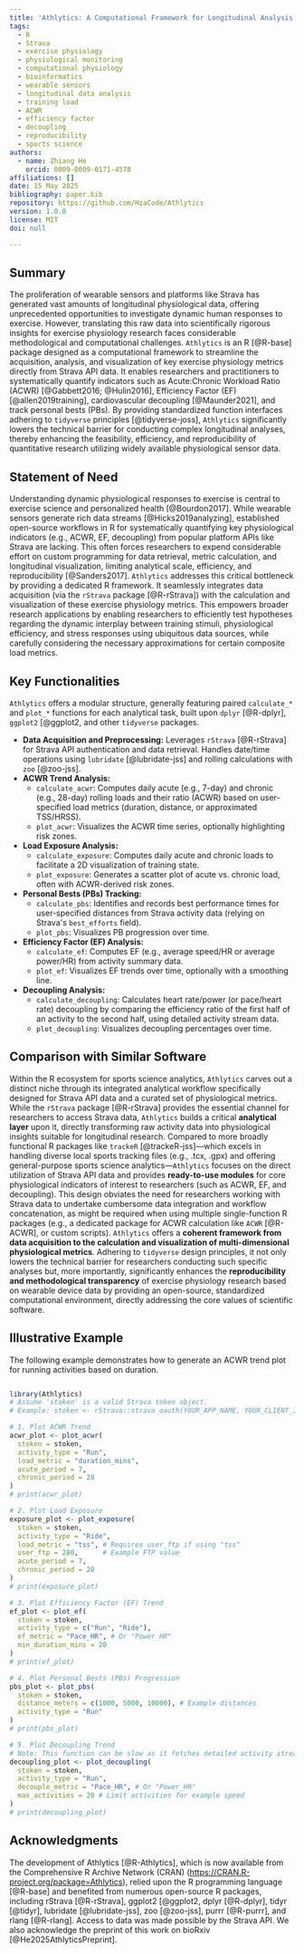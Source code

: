 ```yaml
---
title: 'Athlytics: A Computational Framework for Longitudinal Analysis of Exercise Physiology Metrics from Wearable Sensor Data'
tags:
  - R
  - Strava
  - exercise physiology
  - physiological monitoring
  - computational physiology
  - bioinformatics
  - wearable sensors
  - longitudinal data analysis
  - training load
  - ACWR
  - efficiency factor
  - decoupling
  - reproducibility
  - sports science
authors:
  - name: Zhiang He
    orcid: 0009-0009-0171-4578
affiliations: []    
date: 15 May 2025 
bibliography: paper.bib
repository: https://github.com/HzaCode/Athlytics 
version: 1.0.0 
license: MIT 
doi: null 

---
```


## Summary

The proliferation of wearable sensors and platforms like Strava has generated vast amounts of longitudinal physiological data, offering unprecedented opportunities to investigate dynamic human responses to exercise. However, translating this raw data into scientifically rigorous insights for exercise physiology research faces considerable methodological and computational challenges. `Athlytics` is an R [@R-base] package designed as a computational framework to streamline the acquisition, analysis, and visualization of key exercise physiology metrics directly from Strava API data. It enables researchers and practitioners to systematically quantify indicators such as Acute:Chronic Workload Ratio (ACWR) [@Gabbett2016; @Hulin2016], Efficiency Factor (EF) [@allen2019training], cardiovascular decoupling [@Maunder2021], and track personal bests (PBs). By providing standardized function interfaces adhering to `tidyverse` principles [@tidyverse-joss], `Athlytics` significantly lowers the technical barrier for conducting complex longitudinal analyses, thereby enhancing the feasibility, efficiency, and reproducibility of quantitative research utilizing widely available physiological sensor data.

## Statement of Need

Understanding dynamic physiological responses to exercise is central to exercise science and personalized health [@Bourdon2017]. While wearable sensors generate rich data streams [@Hicks2019analyzing], established open-source workflows in R for systematically quantifying key physiological indicators (e.g., ACWR, EF, decoupling) from popular platform APIs like Strava are lacking. This often forces researchers to expend considerable effort on custom programming for data retrieval, metric calculation, and longitudinal visualization, limiting analytical scale, efficiency, and reproducibility [@Sanders2017]. `Athlytics` addresses this critical bottleneck by providing a dedicated R framework. It seamlessly integrates data acquisition (via the `rStrava` package [@R-rStrava]) with the calculation and visualization of these exercise physiology metrics. This empowers broader research applications by enabling researchers to efficiently test hypotheses regarding the dynamic interplay between training stimuli, physiological efficiency, and stress responses using ubiquitous data sources, while carefully considering the necessary approximations for certain composite load metrics.

## Key Functionalities

`Athlytics` offers a modular structure, generally featuring paired `calculate_*` and `plot_*` functions for each analytical task, built upon `dplyr` [@R-dplyr], `ggplot2` [@ggplot2, and other `tidyverse` packages.

*   **Data Acquisition and Preprocessing:** Leverages `rStrava` [@R-rStrava] for Strava API authentication and data retrieval. Handles date/time operations using `lubridate` [@lubridate-jss] and rolling calculations with `zoo` [@zoo-jss].
*   **ACWR Trend Analysis:**
    *   `calculate_acwr`: Computes daily acute (e.g., 7-day) and chronic (e.g., 28-day) rolling loads and their ratio (ACWR) based on user-specified load metrics (duration, distance, or approximated TSS/HRSS).
    *   `plot_acwr`: Visualizes the ACWR time series, optionally highlighting risk zones.
*   **Load Exposure Analysis:**
    *   `calculate_exposure`: Computes daily acute and chronic loads to facilitate a 2D visualization of training state.
    *   `plot_exposure`: Generates a scatter plot of acute vs. chronic load, often with ACWR-derived risk zones.
*   **Personal Bests (PBs) Tracking:**
    *   `calculate_pbs`: Identifies and records best performance times for user-specified distances from Strava activity data (relying on Strava's `best_efforts` field).
    *   `plot_pbs`: Visualizes PB progression over time.
*   **Efficiency Factor (EF) Analysis:**
    *   `calculate_ef`: Computes EF (e.g., average speed/HR or average power/HR) from activity summary data.
    *   `plot_ef`: Visualizes EF trends over time, optionally with a smoothing line.
*   **Decoupling Analysis:**
    *   `calculate_decoupling`: Calculates heart rate/power (or pace/heart rate) decoupling by comparing the efficiency ratio of the first half of an activity to the second half, using detailed activity stream data.
    *   `plot_decoupling`: Visualizes decoupling percentages over time.

## Comparison with Similar Software

Within the R ecosystem for sports science analytics, `Athlytics` carves out a distinct niche through its integrated analytical workflow specifically designed for Strava API data and a curated set of physiological metrics. While the `rStrava` package [@R-rStrava] provides the essential channel for researchers to access Strava data, `Athlytics` builds a critical **analytical layer** upon it, directly transforming raw activity data into physiological insights suitable for longitudinal research. Compared to more broadly functional R packages like `trackeR` [@trackeR-jss]—which excels in handling diverse local sports tracking files (e.g., .tcx, .gpx) and offering general-purpose sports science analytics—`Athlytics` focuses on the direct utilization of Strava API data and provides **ready-to-use modules** for core physiological indicators of interest to researchers (such as ACWR, EF, and decoupling). This design obviates the need for researchers working with Strava data to undertake cumbersome data integration and workflow concatenation, as might be required when using multiple single-function R packages (e.g., a dedicated package for ACWR calculation like `ACWR` [@R-ACWR], or custom scripts). `Athlytics` offers a **coherent framework from data acquisition to the calculation and visualization of multi-dimensional physiological metrics**. Adhering to `tidyverse` design principles, it not only lowers the technical barrier for researchers conducting such specific analyses but, more importantly, significantly enhances the **reproducibility and methodological transparency** of exercise physiology research based on wearable device data by providing an open-source, standardized computational environment, directly addressing the core values of scientific software.




## Illustrative Example

The following example demonstrates how to generate an ACWR trend plot for running activities based on duration.


```R

library(Athlytics)
# Assume 'stoken' is a valid Strava token object.
# Example: stoken <- rStrava::strava_oauth(YOUR_APP_NAME, YOUR_CLIENT_ID, YOUR_CLIENT_SECRET, app_scope="activity:read_all")

# 1. Plot ACWR Trend
acwr_plot <- plot_acwr(
  stoken = stoken,
  activity_type = "Run",
  load_metric = "duration_mins",
  acute_period = 7,
  chronic_period = 28
)
# print(acwr_plot) 

# 2. Plot Load Exposure
exposure_plot <- plot_exposure(
  stoken = stoken,
  activity_type = "Ride",
  load_metric = "tss", # Requires user_ftp if using "tss"
  user_ftp = 280,      # Example FTP value
  acute_period = 7,
  chronic_period = 28
)
# print(exposure_plot) 

# 3. Plot Efficiency Factor (EF) Trend
ef_plot <- plot_ef(
  stoken = stoken,
  activity_type = c("Run", "Ride"),
  ef_metric = "Pace_HR", # Or "Power_HR"
  min_duration_mins = 20
)
# print(ef_plot) 

# 4. Plot Personal Bests (PBs) Progression
pbs_plot <- plot_pbs(
  stoken = stoken,
  distance_meters = c(1000, 5000, 10000), # Example distances
  activity_type = "Run"
)
# print(pbs_plot) 

# 5. Plot Decoupling Trend
# Note: This function can be slow as it fetches detailed activity streams.
decoupling_plot <- plot_decoupling(
  stoken = stoken,
  activity_type = "Run",
  decouple_metric = "Pace_HR", # Or "Power_HR"
  max_activities = 20 # Limit activities for example speed
)
# print(decoupling_plot) 
```

##  Acknowledgments

The development of Athlytics [@R-Athlytics], which is now available from the Comprehensive R Archive Network (CRAN) (https://CRAN.R-project.org/package=Athlytics), relied upon the R programming language [@R-base] and benefited from numerous open-source R packages, including rStrava [@R-rStrava], ggplot2 [@ggplot2, dplyr [@R-dplyr], tidyr [@tidyr], lubridate [@lubridate-jss], zoo [@zoo-jss], purrr [@R-purrr], and rlang [@R-rlang]. Access to data was made possible by the Strava API. We also acknowledge the preprint of this work on bioRxiv [@He2025AthlyticsPreprint].
